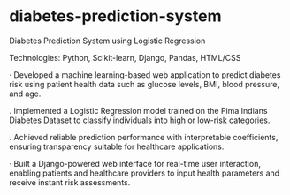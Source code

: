 # diabetes-prediction-system
Diabetes Prediction System using Logistic Regression

Technologies: Python, Scikit-learn, Django, Pandas, HTML/CSS

· Developed a machine learning-based web application to predict diabetes risk using patient
health data such as glucose levels, BMI, blood pressure, and age.

. Implemented a Logistic Regression model trained on the Pima Indians Diabetes Dataset to
classify individuals into high or low-risk categories.

. Achieved reliable prediction performance with interpretable coefficients, ensuring
transparency suitable for healthcare applications.

· Built a Django-powered web interface for real-time user interaction, enabling patients and
healthcare providers to input health parameters and receive instant risk assessments.
